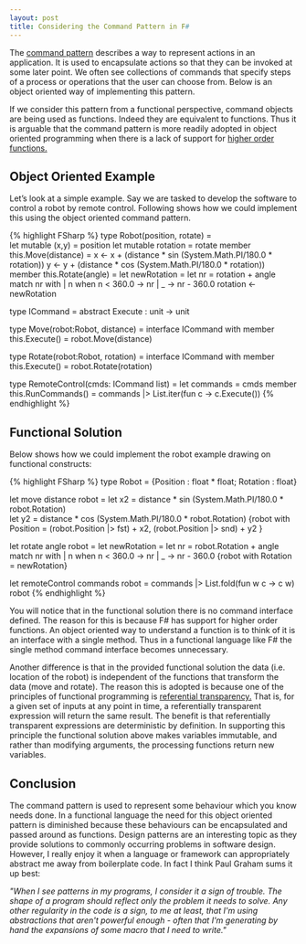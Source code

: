 ```yaml
---
layout: post
title: Considering the Command Pattern in F#
---
```


The [command pattern](http://en.wikipedia.org/wiki/Command_pattern) describes a way to represent actions in an application. It is used to encapsulate actions so that they can be invoked at some later point. We often see collections of commands that specify steps of a process or operations that the user can choose from. Below is an object oriented way of implementing this pattern.

If we consider this pattern from a functional perspective, command objects are being used as functions. Indeed they are equivalent to functions. Thus it is arguable that the command pattern is more readily adopted in object oriented programming when there is a lack of support for [higher order functions.](http://en.wikipedia.org/wiki/Higher-order_function)

## Object Oriented Example

Let’s look at a simple example. Say we are tasked to develop the software to control a robot by remote control. Following shows how we could implement this using the object oriented command pattern.

{% highlight FSharp %}
type Robot(position, rotate) =     
    let mutable (x,y) = position
    let mutable rotation = rotate
    member this.Move(distance) =
      x <- x + (distance * sin (System.Math.PI/180.0 * rotation))
      y <- y + (distance * cos (System.Math.PI/180.0 * rotation))
    member this.Rotate(angle) = 
    	let newRotation = 
    		let nr = rotation + angle
    		match nr with
    		| n when n < 360.0 -> nr
    		| _ -> nr - 360.0
    	rotation <- newRotation
 
type ICommand = 
    abstract Execute : unit -> unit
 
type Move(robot:Robot, distance) =
    interface ICommand with 
    	member this.Execute() = robot.Move(distance)
 
type Rotate(robot:Robot, rotation) = 
    interface ICommand with
    	member this.Execute() = robot.Rotate(rotation)
 
type RemoteControl(cmds: ICommand list) =
    let commands = cmds
    member this.RunCommands() = commands |> List.iter(fun c -> c.Execute())
{% endhighlight %}

## Functional Solution

Below shows how we could implement the robot example drawing on functional constructs:

{% highlight FSharp %}
type Robot = {Position : float * float; Rotation : float}
 
let move distance robot = 
    let x2 = distance * sin (System.Math.PI/180.0 * robot.Rotation)        
    let y2 = distance * cos (System.Math.PI/180.0 * robot.Rotation)
    {robot with Position = (robot.Position |> fst) + x2, (robot.Position |> snd) + y2 }
 
let rotate angle robot = 
    let newRotation = 
      let nr = robot.Rotation + angle
    	match nr with
    	| n when n < 360.0 -> nr
    	| _ -> nr - 360.0
    {robot with Rotation = newRotation}
 
let remoteControl commands robot = 
    commands |> List.fold(fun w c -> c w) robot
{% endhighlight %}

You will notice that in the functional solution there is no command interface defined. The reason for this is because F# has support for higher order functions. An object oriented way to understand a function is to think of it is an interface with a single method. Thus in a functional language like F# the single method command interface becomes unnecessary.

Another difference is that in the provided functional solution the data (i.e. location of the robot) is independent of the functions that transform the data (move and rotate). The reason this is adopted is because one of the principles of functional programming is [referential transparency.](http://en.wikipedia.org/wiki/Referential_transparency_(computer_science)) That is, for a given set of inputs at any point in time, a referentially transparent expression will return the same result. The benefit is that referentially transparent expressions are deterministic by definition. In supporting this principle the functional solution above makes variables immutable, and rather than modifying arguments, the processing functions return new variables.

## Conclusion

The command pattern is used to represent some behaviour which you know needs done. In a functional language the need for this object oriented pattern is diminished because these behaviours can be encapsulated and passed around as functions. Design patterns are an interesting topic as they provide solutions to commonly occurring problems in software design. However, I really enjoy it when a language or framework can appropriately abstract me away from boilerplate code. In fact I think Paul Graham sums it up best:

<cite>"When I see patterns in my programs, I consider it a sign of trouble. The shape of a program should reflect only the problem it needs to solve. Any other regularity in the code is a sign, to me at least, that I'm using abstractions that aren't powerful enough - often that I'm generating by hand the expansions of some macro that I need to write."</cite>
